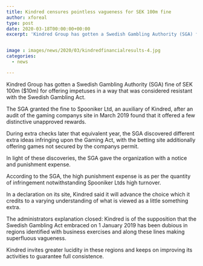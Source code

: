 ```yaml
---
title: Kindred censures pointless vagueness for SEK 100m fine
author: xforeal 
type: post
date: 2020-03-18T00:00:00+00:00
excerpt: 'Kindred Group has gotten a Swedish Gambling Authority (SGA) fine of SEK 100m ($10m) for offering motivating forces in a way that was considered rebellious with the Swedish Gambling Act '


image : images/news/2020/03/kindredfinancialresults-4.jpg
categories:
  - news

---
```

Kindred Group has gotten a Swedish Gambling Authority (SGA) fine of SEK 100m ($10m) for offering impetuses in a way that was considered resistant with the Swedish Gambling Act. 

The SGA granted the fine to Spooniker Ltd, an auxiliary of Kindred, after an audit of the gaming companys site in March 2019 found that it offered a few distinctive unapproved rewards. 

During extra checks later that equivalent year, the SGA discovered different extra ideas infringing upon the Gaming Act, with the betting site additionally offering games not secured by the companys permit. 

In light of these discoveries, the SGA gave the organization with a notice and punishment expense. 

According to the SGA, the high punishment expense is as per the quantity of infringement notwithstanding Spooniker Ltds high turnover. 

In a declaration on its site, Kindred said it will advance the choice which it credits to a varying understanding of what is viewed as a little something extra. 

The administrators explanation closed: Kindred is of the supposition that the Swedish Gambling Act embraced on 1 January 2019 has been dubious in regions identified with business exercises and along these lines making superfluous vagueness. 

Kindred invites greater lucidity in these regions and keeps on improving its activities to guarantee full consistence.